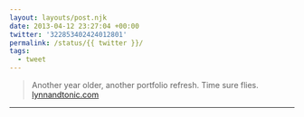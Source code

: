 ```yaml
---
layout: layouts/post.njk
date: 2013-04-12 23:27:04 +00:00
twitter: '322853402424012801'
permalink: /status/{{ twitter }}/
tags: 
  - tweet
---
```


> Another year older, another portfolio refresh. Time sure flies. [lynnandtonic.com](https://lynnandtonic.com)

---
